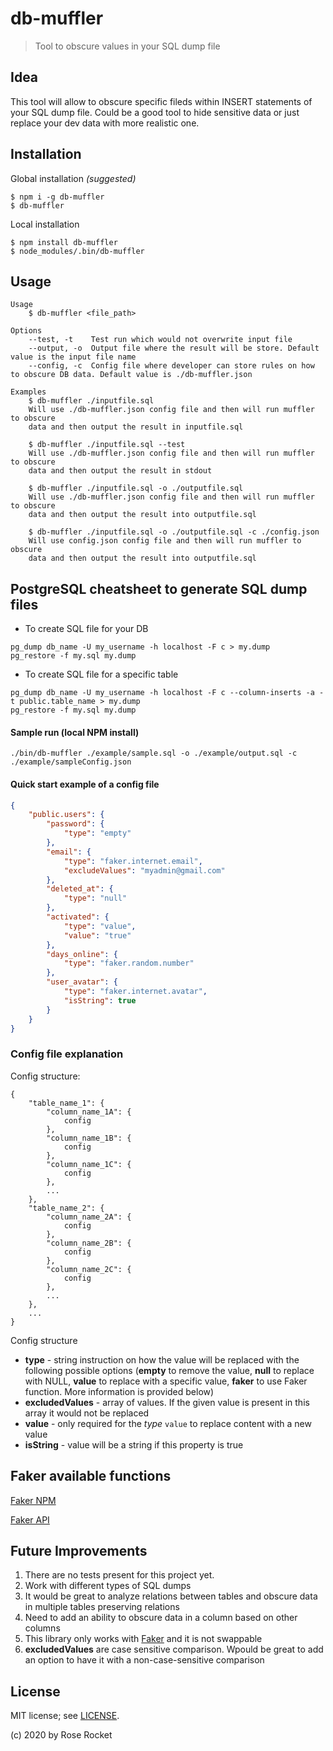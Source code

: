 # db-muffler

> Tool to obscure values in your SQL dump file

## Idea

This tool will allow to obscure specific fileds within INSERT statements of your SQL dump file.
Could be a good tool to hide sensitive data or just replace your dev data with more realistic one.

## Installation

Global installation _(suggested)_

```
$ npm i -g db-muffler
$ db-muffler
```

Local installation

```
$ npm install db-muffler
$ node_modules/.bin/db-muffler
```

## Usage

```
Usage
    $ db-muffler <file_path>

Options
    --test, -t    Test run which would not overwrite input file
    --output, -o  Output file where the result will be store. Default value is the input file name
    --config, -c  Config file where developer can store rules on how to obscure DB data. Default value is ./db-muffler.json

Examples
    $ db-muffler ./inputfile.sql
    Will use ./db-muffler.json config file and then will run muffler to obscure
    data and then output the result in inputfile.sql

    $ db-muffler ./inputfile.sql --test
    Will use ./db-muffler.json config file and then will run muffler to obscure
    data and then output the result in stdout

    $ db-muffler ./inputfile.sql -o ./outputfile.sql
    Will use ./db-muffler.json config file and then will run muffler to obscure
    data and then output the result into outputfile.sql

    $ db-muffler ./inputfile.sql -o ./outputfile.sql -c ./config.json
    Will use config.json config file and then will run muffler to obscure
    data and then output the result into outputfile.sql
```

## PostgreSQL cheatsheet to generate SQL dump files

-   To create SQL file for your DB

```
pg_dump db_name -U my_username -h localhost -F c > my.dump
pg_restore -f my.sql my.dump
```

-   To create SQL file for a specific table

```
pg_dump db_name -U my_username -h localhost -F c --column-inserts -a -t public.table_name > my.dump
pg_restore -f my.sql my.dump
```

#### Sample run (local NPM install)

```
./bin/db-muffler ./example/sample.sql -o ./example/output.sql -c ./example/sampleConfig.json
```

#### Quick start example of a config file

```json
{
    "public.users": {
        "password": {
            "type": "empty"
        },
        "email": {
            "type": "faker.internet.email",
            "excludeValues": "myadmin@gmail.com"
        },
        "deleted_at": {
            "type": "null"
        },
        "activated": {
            "type": "value",
            "value": "true"
        },
        "days_online": {
            "type": "faker.random.number"
        },
        "user_avatar": {
            "type": "faker.internet.avatar",
            "isString": true
        }
    }
}
```

### Config file explanation

Config structure:

```
{
    "table_name_1": {
        "column_name_1A": {
            config
        },
        "column_name_1B": {
            config
        },
        "column_name_1C": {
            config
        },
        ...
    },
    "table_name_2": {
        "column_name_2A": {
            config
        },
        "column_name_2B": {
            config
        },
        "column_name_2C": {
            config
        },
        ...
    },
    ...
}
```

Config structure

-   **type** - string instruction on how the value will be replaced with the following possible
    options (**empty** to remove the value, **null** to replace with NULL, **value** to replace with
    a specific value, **faker** to use Faker function. More information is provided below)
-   **excludedValues** - array of values. If the given value is present in this array it would not
    be replaced
-   **value** - only required for the _type_ `value` to replace content with a new value
-   **isString** - value will be a string if this property is true

## Faker available functions

[Faker NPM](https://www.npmjs.com/package/faker)

[Faker API](https://cdn.rawgit.com/Marak/faker.js/master/examples/browser/index.html)

## Future Improvements

1. There are no tests present for this project yet.
2. Work with different types of SQL dumps
3. It would be great to analyze relations between tables and obscure data in multiple tables
   preserving relations
4. Need to add an ability to obscure data in a column based on other columns
5. This library only works with [Faker](https://www.npmjs.com/package/faker) and it is not swappable
6. **excludedValues** are case sensitive comparison. Wpould be great to add an option to have it
   with a non-case-sensitive comparison

## License

MIT license; see [LICENSE](./LICENSE).

(c) 2020 by Rose Rocket
